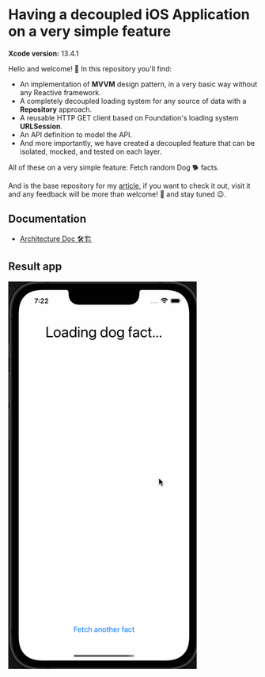# Having a decoupled iOS Application on a very simple feature

**Xcode version:** 13.4.1

Hello and welcome! 👋 In this repository you'll find:

- An implementation of **MVVM** design pattern, in a very basic way without any Reactive framework.
- A completely decoupled loading system for any source of data with a **Repository** approach.
- A reusable HTTP GET client based on Foundation's loading system **URLSession**.
- An API definition to model the API.
- And more importantly, we have created a decoupled feature that can be isolated, mocked, and tested on each layer.

All of these on a very simple feature: Fetch random Dog 🐕 facts.

And is the base repository for my [article](https://medium.com/@wil.barriost/ios-clean-architecture-my-way-on-a-very-simple-feature-mvvm-repository-urlsession-swift-678cfe4301f0), if you want to check it out, visit it and any feedback will be more than welcome! 🙌 and stay tuned 😉.

## Documentation

- [Architecture Doc 🛠🏗](./docs/ARCHITECTURE/README.md)

## Result app

![Dog facts app](./gif/DOG_FACTS.gif)
